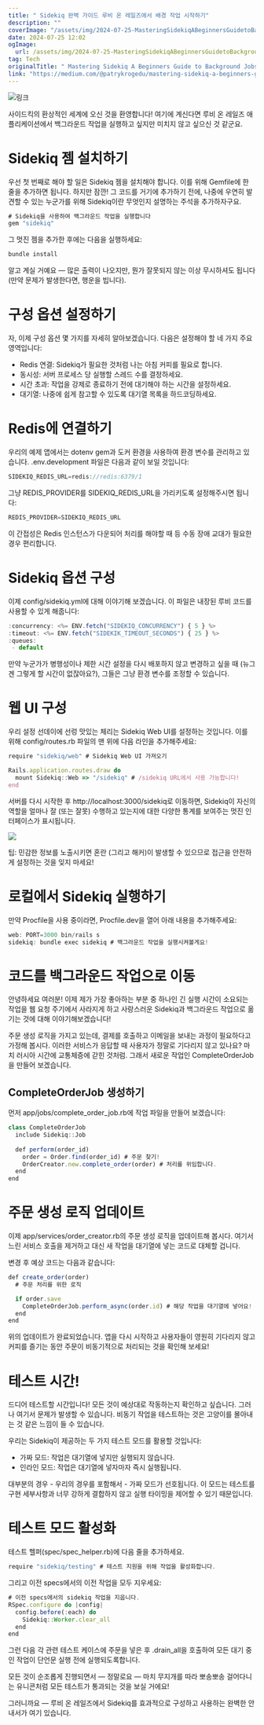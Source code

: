 ```yaml
---
title: " Sidekiq 완벽 가이드 루비 온 레일즈에서 배경 작업 시작하기"
description: ""
coverImage: "/assets/img/2024-07-25-MasteringSidekiqABeginnersGuidetoBackgroundJobsinRubyonRails_0.png"
date: 2024-07-25 12:02
ogImage: 
  url: /assets/img/2024-07-25-MasteringSidekiqABeginnersGuidetoBackgroundJobsinRubyonRails_0.png
tag: Tech
originalTitle: " Mastering Sidekiq A Beginners Guide to Background Jobs in Ruby on Rails"
link: "https://medium.com/@patrykrogedu/mastering-sidekiq-a-beginners-guide-to-background-jobs-in-ruby-on-rails-b8be07ff1ebf"
---
```



![링크](/assets/img/2024-07-25-MasteringSidekiqABeginnersGuidetoBackgroundJobsinRubyonRails_0.png)

사이드킥의 환상적인 세계에 오신 것을 환영합니다! 여기에 계신다면 루비 온 레일즈 애플리케이션에서 백그라운드 작업을 실행하고 싶지만 미치지 않고 싶으신 것 같군요.

# Sidekiq 젬 설치하기

우선 첫 번째로 해야 할 일은 Sidekiq 젬을 설치해야 합니다. 이를 위해 Gemfile에 한 줄을 추가하면 됩니다. 하지만 잠깐! 그 코드를 거기에 추가하기 전에, 나중에 우연히 발견할 수 있는 누군가를 위해 Sidekiq이란 무엇인지 설명하는 주석을 추가하자구요.

<div class="content-ad"></div>

```js
# Sidekiq을 사용하여 백그라운드 작업을 실행합니다
gem "sidekiq"
```

그 멋진 젬을 추가한 후에는 다음을 실행하세요:

```js
bundle install
```

알고 계실 거예요 — 많은 출력이 나오지만, 뭔가 잘못되지 않는 이상 무시하셔도 됩니다 (만약 문제가 발생한다면, 행운을 빕니다).


<div class="content-ad"></div>

# 구성 옵션 설정하기

자, 이제 구성 옵션 몇 가지를 자세히 알아보겠습니다. 다음은 설정해야 할 네 가지 주요 영역입니다:

- Redis 연결: Sidekiq가 필요한 것처럼 나는 아침 커피를 필요로 합니다.
- 동시성: 서버 프로세스 당 실행할 스레드 수를 결정하세요.
- 시간 초과: 작업을 강제로 종료하기 전에 대기해야 하는 시간을 설정하세요.
- 대기열: 나중에 쉽게 참고할 수 있도록 대기열 목록을 하드코딩하세요.

# Redis에 연결하기

<div class="content-ad"></div>

우리의 예제 앱에서는 dotenv gem과 도커 환경을 사용하여 환경 변수를 관리하고 있습니다. .env.development 파일은 다음과 같이 보일 것입니다:

```js
SIDEKIQ_REDIS_URL=redis://redis:6379/1
```

그냥 REDIS_PROVIDER를 SIDEKIQ_REDIS_URL을 가리키도록 설정해주시면 됩니다:

```js
REDIS_PROVIDER=SIDEKIQ_REDIS_URL
```

<div class="content-ad"></div>

이 간접성은 Redis 인스턴스가 다운되어 처리를 해야할 때 등 수동 장애 교대가 필요한 경우 편리합니다.

# Sidekiq 옵션 구성

이제 config/sidekiq.yml에 대해 이야기해 보겠습니다. 이 파일은 내장된 루비 코드를 사용할 수 있게 해줍니다:

```js
:concurrency: <%= ENV.fetch("SIDEKIQ_CONCURRENCY") { 5 } %>
:timeout: <%= ENV.fetch("SIDEKIK_TIMEOUT_SECONDS") { 25 } %>
:queues:
 - default
```

<div class="content-ad"></div>

만약 누군가가 병행성이나 제한 시간 설정을 다시 배포하지 않고 변경하고 싶을 때 (뉴그겐 그렇게 할 시간이 없잖아요?), 그들은 그냥 환경 변수를 조정할 수 있습니다.

# 웹 UI 구성

우리 설정 선데이에 선렁 맛있는 체리는 Sidekiq Web UI를 설정하는 것입니다. 이를 위해 config/routes.rb 파일의 맨 위에 다음 라인을 추가해주세요:

```js
require "sidekiq/web" # Sidekiq Web UI 가져오기

Rails.application.routes.draw do
  mount Sidekiq::Web => "/sidekiq" # /sidekiq URL에서 사용 가능합니다!
end
```

<div class="content-ad"></div>

서버를 다시 시작한 후 http://localhost:3000/sidekiq로 이동하면, Sidekiq이 자신의 역할을 얼마나 잘 (또는 잘못) 수행하고 있는지에 대한 다양한 통계를 보여주는 멋진 인터페이스가 표시됩니다.

<img src="/assets/img/2024-07-25-MasteringSidekiqABeginnersGuidetoBackgroundJobsinRubyonRails_1.png" />

팁: 민감한 정보를 노출시키면 혼란 (그리고 해커)이 발생할 수 있으므로 접근을 안전하게 설정하는 것을 잊지 마세요!

# 로컬에서 Sidekiq 실행하기

<div class="content-ad"></div>

만약 Procfile을 사용 중이라면, Procfile.dev을 열어 아래 내용을 추가해주세요:

```js
web: PORT=3000 bin/rails s
sidekiq: bundle exec sidekiq # 백그라운드 작업을 실행시켜볼게요!
```

# 코드를 백그라운드 작업으로 이동

안녕하세요 여러분! 이제 제가 가장 좋아하는 부분 중 하나인 긴 실행 시간이 소요되는 작업을 웹 요청 주기에서 사라지게 하고 사랑스러운 Sidekiq과 백그라운드 작업으로 옮기는 것에 대해 이야기해보겠습니다!

<div class="content-ad"></div>

주문 생성 로직을 가지고 있는데, 결제를 호출하고 이메일을 보내는 과정이 필요하다고 가정해 봅시다. 이러한 서비스가 응답할 때 사용자가 정말로 기다리지 않고 있나요? 마치 러시아 시간에 교통체증에 갇힌 것처럼. 그래서 새로운 작업인 CompleteOrderJob을 만들어 보겠습니다.

## CompleteOrderJob 생성하기

먼저 app/jobs/complete_order_job.rb에 작업 파일을 만들어 보겠습니다:

```js
class CompleteOrderJob
  include Sidekiq::Job
  
  def perform(order_id)
    order = Order.find(order_id) # 주문 찾기!
    OrderCreator.new.complete_order(order) # 처리를 위임합니다.
  end
end
```

<div class="content-ad"></div>

# 주문 생성 로직 업데이트

이제 app/services/order_creator.rb의 주문 생성 로직을 업데이트해 봅시다. 여기서 느린 서비스 호출을 제거하고 대신 새 작업을 대기열에 넣는 코드로 대체할 겁니다.

변경 후 예상 코드는 다음과 같습니다:

```js
def create_order(order)
  # 주문 처리를 위한 로직

  if order.save 
    CompleteOrderJob.perform_async(order.id) # 해당 작업을 대기열에 넣어요!
  end 
end
```

<div class="content-ad"></div>

위의 업데이트가 완료되었습니다. 앱을 다시 시작하고 사용자들이 영원히 기다리지 않고 커피를 즐기는 동안 주문이 비동기적으로 처리되는 것을 확인해 보세요!

# 테스트 시간!

드디어 테스트할 시간입니다! 모든 것이 예상대로 작동하는지 확인하고 싶습니다. 그러나 여기서 문제가 발생할 수 있습니다. 비동기 작업을 테스트하는 것은 고양이를 몰아내는 것 같은 느낌이 들 수 있습니다.

우리는 Sidekiq이 제공하는 두 가지 테스트 모드를 활용할 것입니다:

<div class="content-ad"></div>

- 가짜 모드: 작업은 대기열에 넣지만 실행되지 않습니다.
- 인라인 모드: 작업은 대기열에 넣자마자 즉시 실행됩니다.

대부분의 경우 - 우리의 경우를 포함해서 - 가짜 모드가 선호됩니다. 이 모드는 테스트를 구현 세부사항과 너무 강하게 결합하지 않고 실행 타이밍을 제어할 수 있기 때문입니다.

# 테스트 모드 활성화

테스트 헬퍼(spec/spec_helper.rb)에 다음 줄을 추가하세요.

<div class="content-ad"></div>

```js
require "sidekiq/testing" # 테스트 지원을 위해 작업을 활성화합니다.
```

그리고 이전 specs에서의 이전 작업을 모두 지우세요:

```js
# 이전 specs에서의 sidekiq 작업을 지웁니다.
RSpec.configure do |config|
  config.before(:each) do
    Sidekiq::Worker.clear_all
  end
end
```

그런 다음 각 관련 테스트 케이스에 주문을 넣은 후 .drain_all을 호출하여 모든 대기 중인 작업이 단언문 실행 전에 실행되도록합니다.

<div class="content-ad"></div>

모든 것이 순조롭게 진행되면서 — 정말로요 — 마치 무지개를 따라 뽀송뽀송 걸어다니는 유니콘처럼 모든 테스트가 통과되는 것을 보실 거에요!

그러니까요 — 루비 온 레일즈에서 Sidekiq를 효과적으로 구성하고 사용하는 완벽한 안내서가 여기 있습니다.